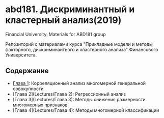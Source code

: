 # abd181. Дискриминантный и кластерный анализ(2019)
Financial University. Materials for ABD181 group 

Репозиторий с материалами курса "Прикладные модели и методы факторного, дискриминантного и кластерного анализа" Финансового Университета.

## Содержание
- [Глава 1](Lectures/section): Корреляционный анализ многомерной генеральной совокупности
- [Глава 2](Lectures/Глава 2): Регрессионный анализ
- [Глава 3](Lectures/Глава 3): Методы снижения размерности многомерных признаков
- [Глава 4](Lectures/Глава 4): Методы многомерной классификации
